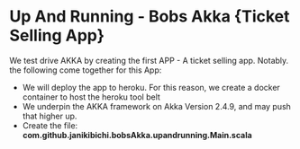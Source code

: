 # Up And Running - Bobs Akka {Ticket Selling App}
We test drive AKKA by creating the first APP - A ticket selling app. Notably. the following come together for this App:
- We will deploy the app to heroku. For this reason, we create a docker container to host the heroku tool belt
- We underpin the AKKA framework on Akka Version 2.4.9, and may push that higher up.
- Create the file: <b>com.github.janikibichi.bobsAkka.upandrunning.Main.scala<b>